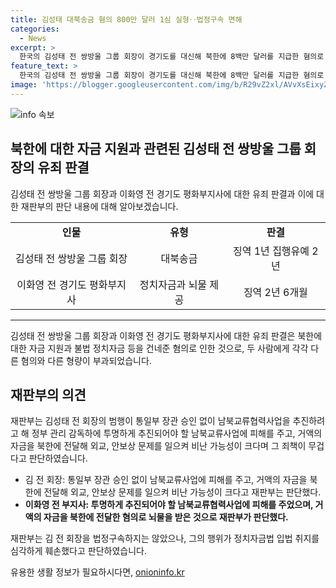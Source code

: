 ```yaml
---
title: 김성태 대북송금 혐의 800만 달러 1심 실형‥법정구속 면해
categories:
  - News
excerpt: >
  한국의 김성태 전 쌍방울 그룹 회장이 경기도를 대신해 북한에 8백만 달러를 지급한 혐의로 실형을 선고받았습니다. 김 전 회장은 대북송금과 뇌물, 정치자금 수수 등의 혐의로 재판을 받았으며, 이화영 전 경기도 평화부지사는 3억 3천여만 원의 정치자금과 2억 5천여만 원의 뇌물을 받았다는 혐의로 징역을 선고받았습니다. 이에 대해 재판부는 피고인의 범행이 남북교류협력사업과 정치자금법을 훼손했다고 밝혔습니다.
feature_text: >
  한국의 김성태 전 쌍방울 그룹 회장이 경기도를 대신해 북한에 8백만 달러를 지급한 혐의로 실형을 선고받았습니다. 김 전 회장은 대북송금과 뇌물, 정치자금 수수 등의 혐의로 재판을 받았으며, 이화영 전 경기도 평화부지사는 3억 3천여만 원의 정치자금과 2억 5천여만 원의 뇌물을 받았다는 혐의로 징역을 선고받았습니다. 이에 대해 재판부는 피고인의 범행이 남북교류협력사업과 정치자금법을 훼손했다고 밝혔습니다.
image: 'https://blogger.googleusercontent.com/img/b/R29vZ2xl/AVvXsEixyZcFfHzMRdzZMjFBmAUKJYCLCGyLL1o632UiGVXcaFdKo_bkvkuCioo0uUKlGfBVcT3P84aROyZIXSBEx3Aw5nCQ3pTgDom1WDC4m8eifvWiAmWEEVb4x6G_l8C0QH225ldMjyaFvpxGEBGNO37VmDTDMHGhJPq73UglMfDca1-0aw/s1600/blogspot.png'
---
```


<p><img src="https://blogger.googleusercontent.com/img/b/R29vZ2xl/AVvXsEixyZcFfHzMRdzZMjFBmAUKJYCLCGyLL1o632UiGVXcaFdKo_bkvkuCioo0uUKlGfBVcT3P84aROyZIXSBEx3Aw5nCQ3pTgDom1WDC4m8eifvWiAmWEEVb4x6G_l8C0QH225ldMjyaFvpxGEBGNO37VmDTDMHGhJPq73UglMfDca1-0aw/s1600/blogspot.png" alt="info 속보" /></p>

<h2 data-ke-size="size26">북한에 대한 자금 지원과 관련된 김성태 전 쌍방울 그룹 회장의 유죄 판결</h2>

<p data-ke-size="size16">김성태 전 쌍방울 그룹 회장과 이화영 전 경기도 평화부지사에 대한 유죄 판결과 이에 대한 재판부의 판단 내용에 대해 알아보겠습니다.</p>

<table>
  <tbody>
    <tr>
      <td style="text-align: center; height: 17px;"><b>인물</b></td>
      <td style="text-align: center; height: 17px;"><b>유형</b></td>
      <td style="text-align: center; height: 17px;"><b>판결</b></td>
    </tr>
    <tr>
      <td style="text-align: center; height: 17px;">김성태 전 쌍방울 그룹 회장</td>
      <td style="text-align: center; height: 17px;">대북송금</td>
      <td style="text-align: center; height: 17px;">징역 1년 집행유예 2년</td>
    </tr>
    <tr>
      <td style="text-align: center; height: 17px;">이화영 전 경기도 평화부지사</td>
      <td style="text-align: center; height: 17px;">정치자금과 뇌물 제공</td>
      <td style="text-align: center; height: 17px;">징역 2년 6개월</td>
    </tr>
  </tbody>
</table>

<hr>

<p data-ke-size="size16">김성태 전 쌍방울 그룹 회장과 이화영 전 경기도 평화부지사에 대한 유죄 판결은 북한에 대한 자금 지원과 불법 정치자금 등을 건네준 혐의로 인한 것으로, 두 사람에게 각각 다른 혐의와 다른 형량이 부과되었습니다.</p>

<h2 data-ke-size="size26">재판부의 의견</h2>

<p data-ke-size="size16">재판부는 김성태 전 회장의 범행이 통일부 장관 승인 없이 남북교류협력사업을 추진하려고 해 정부 관리 감독하에 투명하게 추진되어야 할 남북교류사업에 피해를 주고, 거액의 자금을 북한에 전달해 외교, 안보상 문제를 일으켜 비난 가능성이 크다며 그 죄책이 무겁다고 판단하였습니다.</p>

<ul>
  <li>김 전 회장: 통일부 장관 승인 없이 남북교류사업에 피해를 주고, 거액의 자금을 북한에 전달해 외교, 안보상 문제를 일으켜 비난 가능성이 크다고 재판부는 판단했다.</li>
  <li><b>이화영 전 부지사: 투명하게 추진되어야 할 남북교류협력사업에 피해를 주었으며, 거액의 자금을 북한에 전달한 혐의로 뇌물을 받은 것으로 재판부가 판단했다.</b></li>
</ul>

<p data-ke-size="size16">재판부는 김 전 회장을 법정구속하지는 않았으나, 그의 행위가 정치자금법 입법 취지를 심각하게 훼손했다고 판단하였습니다.</p>
유용한 생활 정보가 필요하시다면, <a href="https://onioninfo.kr" rel="dofollow">onioninfo.kr</a>


